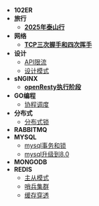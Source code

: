 * **102ER**
* **旅行**
  * **[2025年泰山行](2025泰山行)**
* **网络**
  * **[TCP三次握手和四次挥手](network-tcp_conn)**
* **设计**
  * [API限流](api-limit)
  * [设计模式](api-design_patterns)
* **sNGINX**
  * **[openResty执行阶段](nginx-openResty执行阶段)**
* **GO编程**
  * [协程调度](go-协程调度)
* **分布式**
  * [分布式锁](cap-分布式锁)
* **RABBITMQ**
* **MYSQL**
  * [mysql事务和锁](mysql-lock)
  * [mysql升级到8.0](mysql-up8)
* **MONGODB**
* **REDIS**
  * [主从模式](redis_replicaof)
  * [哨兵集群](redis_sentinel)
  * [缓存穿透](redis-缓存穿透)
